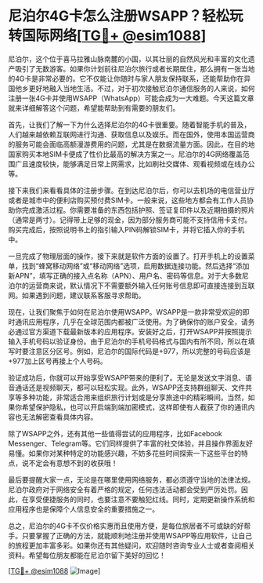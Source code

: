 # 尼泊尔4G卡怎么注册WSAPP？轻松玩转国际网络[[TG💪+ @esim1088](https://t.me/s/esim1088)]

尼泊尔，这个位于喜马拉雅山脉南麓的小国，以其壮丽的自然风光和丰富的文化遗产吸引了无数游客。如果你计划前往尼泊尔旅行或者长期居住，那么拥有一张当地的4G卡是非常必要的。它不仅能让你随时与家人朋友保持联系，还能帮助你在异国他乡更好地融入当地生活。不过，对于初次接触尼泊尔通信服务的人来说，如何注册一张4G卡并使用WSAPP（WhatsApp）可能会成为一大难题。今天这篇文章就来详细解答这个问题，希望能帮助到有需要的朋友们。

首先，让我们了解一下为什么选择尼泊尔的4G卡很重要。随着智能手机的普及，人们越来越依赖互联网进行沟通、获取信息以及娱乐。而在国外，使用本国运营商的服务可能会面临高额漫游费用的问题，尤其是在数据流量方面。因此，在目的地国家购买本地SIM卡便成了性价比最高的解决方案之一。尼泊尔的4G网络覆盖范围广且速度较快，能够满足日常上网需求，比如刷社交媒体、观看视频或在线办公等。

接下来我们来看看具体的注册步骤。在到达尼泊尔后，你可以去机场的电信营业厅或者是城市中的便利店购买预付费SIM卡。一般来说，这些地方都会有工作人员协助你完成激活过程。你需要准备的东西包括护照、签证复印件以及近期拍摄的照片（通常是两寸）。记得带上足够的现金，因为部分服务商可能不支持信用卡支付。购买完成后，按照说明书上的指引输入PIN码解锁SIM卡，并将它插入你的手机中。

一旦完成了物理层面的操作，接下来就是软件方面的设置了。打开手机上的设置菜单，找到“蜂窝移动网络”或“移动网络”选项，启用数据连接功能。然后选择“添加新APN”，填写正确的接入点名称（APN）、用户名、密码等信息。对于大多数尼泊尔的运营商来说，默认情况下不需要额外输入任何账号信息即可直接连接到互联网。如果遇到问题，建议联系客服寻求帮助。

现在，让我们聚焦于如何在尼泊尔使用WSAPP。WSAPP是一款非常受欢迎的即时通讯应用程序，几乎在全球范围内都被广泛使用。为了确保你的账户安全，请务必通过官方渠道下载最新版本的应用程序。安装好之后，打开WSAPP并按照提示输入手机号码以验证身份。由于尼泊尔的手机号码格式与国内有所不同，所以在填写时要注意区分区号。例如，尼泊尔的国际代码是+977，所以完整的号码应该是+977加上区号再接上个人号码。

验证成功后，你就可以开始享受WSAPP带来的便利了。无论是发送文字消息、语音通话还是视频聊天，都可以轻松实现。此外，WSAPP还支持群组聊天、文件共享等多种功能，非常适合用来组织旅行计划或是分享旅途中的精彩瞬间。当然，如果你希望保护隐私，也可以开启端到端加密模式，这样即使有人截获了你的通讯内容也无法解密查看具体内容。

除了WSAPP之外，还有其他一些值得尝试的应用程序，比如Facebook Messenger、Telegram等。它们同样提供了丰富的社交体验，并且操作界面友好易懂。如果你对某种特定的功能感兴趣，不妨多花些时间探索一下这些平台的特点，说不定会有意想不到的收获哦！

最后要提醒大家一点，无论是在哪里使用网络服务，都必须遵守当地的法律法规。尼泊尔政府对于网络安全有着严格的规定，任何违法活动都会受到严厉处罚。因此，在享受便捷服务的同时，也要注意不要触犯红线。同时，定期更新操作系统和应用程序也是保障个人信息安全的重要措施之一。

总之，尼泊尔的4G卡不仅价格实惠而且使用方便，是每位旅居者不可或缺的好帮手。只要掌握了正确的方法，就能顺利地注册并使用WSAPP等应用软件，让自己的旅程更加丰富多彩。如果你还有其他疑问，欢迎随时咨询专业人士或者查阅相关资料。希望每位朋友都能在尼泊尔留下美好的回忆！

[[TG💪+ @esim1088](https://t.me/s/esim1088) ![Image](https://i.postimg.cc/4NQfJmqS/Snipaste-2025-05-13-00-14-12.png)]